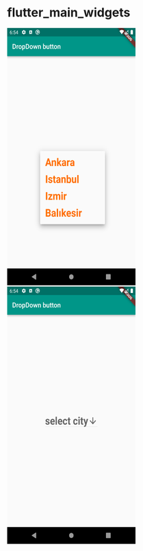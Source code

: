 # flutter_main_widgets
 <img src='33.png' height="600" width="300"></img>
 <img src='44.png' height="600" width="300"></img>
